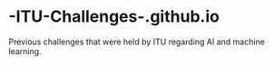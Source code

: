 # -ITU-Challenges-.github.io
Previous challenges that were held by ITU regarding AI and machine learning.
